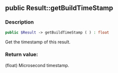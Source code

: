 ## public Result::getBuildTimeStamp

### Description    

```php
public $Result -> getBuildTimeStamp ( ) : float
```

Get the timestamp of this result.    


### Return value:   

(float) Microsecond timestamp.

